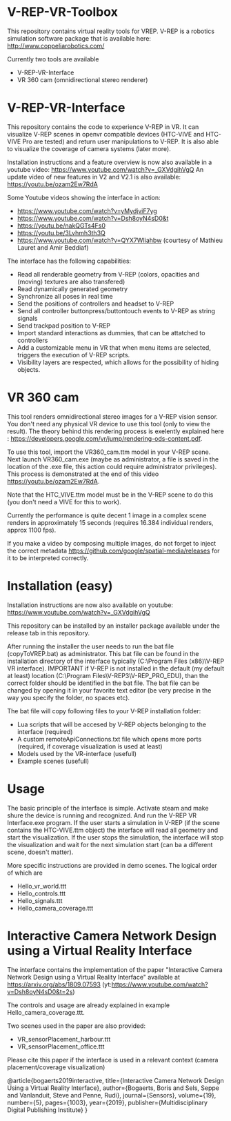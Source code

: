 # V-REP-VR-Toolbox
This repository contains virtual reality tools for VREP. V-REP is a robotics simulation software package that is available here: http://www.coppeliarobotics.com/

Currently two tools are available
- V-REP-VR-Interface
- VR 360 cam (omnidirectional stereo renderer)

# V-REP-VR-Interface
This repository contains the code to experience V-REP in VR. It can visualize V-REP scenes in openvr compatible devices (HTC-VIVE and HTC-VIVE Pro are tested) and return user manipulations to V-REP. It is also able to visualize the coverage of camera systems (later more).

Installation instructions and a feature overview is now also available in a youtube video:
https://www.youtube.com/watch?v=_GXVdgihVgQ
An update video of new features in V2 and V2.1 is also available:
https://youtu.be/ozam2Ew7RdA

Some Youtube videos showing the interface in action:
- https://www.youtube.com/watch?v=yMydjviF7yg
- https://www.youtube.com/watch?v=Dsh8oyN4sD0&t
- https://youtu.be/nakQGTs4Fs0
- https://youtu.be/3Lvhmh3th3Q
- https://www.youtube.com/watch?v=QYX7WIiahbw (courtesy of Mathieu Lauret and Amir Beddiaf)

The interface has the following capabilities:
- Read all renderable geometry from V-REP (colors, opacities and (moving) textures are also transfered)
- Read dynamically generated geometry
- Synchronize all poses in real time
- Send the positions of controllers and headset to V-REP
- Send all controller buttonpress/buttontouch events to V-REP as string signals
- Send trackpad position to V-REP
- Import standard interactions as dummies, that can be attatched to controllers
- Add a customizable menu in VR that when menu items are selected, triggers the execution of V-REP scripts.
- Visibility layers are respected, which allows for the possibility of hiding objects.

# VR 360 cam
This tool renders omnidirectional stereo images for a V-REP vision sensor. You don't need any physical VR device to use this tool (only to view the result). The theory behind this rendering process is exelently explained here : https://developers.google.com/vr/jump/rendering-ods-content.pdf.

To use this tool, import the VR360_cam.ttm model in your V-REP scene. Next launch VR360_cam.exe (maybe as administrator, a file is saved in the location of the .exe file, this action could require administrator privileges). 
This process is demonstrated at the end of this video https://youtu.be/ozam2Ew7RdA.

Note that the HTC_VIVE.ttm model must be in the V-REP scene to do this (you don't need a VIVE for this to work).

Currently the performance is quite decent 1 image in a complex scene renders in approximately 15 seconds (requires 16.384 individual renders, approx 1100 fps).

If you make a video by composing multiple images, do not forget to inject the correct metadata https://github.com/google/spatial-media/releases for it to be interpreted correctly.

# Installation (easy)
Installation instructions are now also available on youtube: https://www.youtube.com/watch?v=_GXVdgihVgQ

This repository can be installed by an installer package available under the release tab in this repository. 

After running the installer the user needs to run the bat file (copyToVREP.bat) as administrator. This bat file can be found in the installation directory of the interface typically (C:\Program Files (x86)\V-REP VR interface). 
IMPORTANT if V-REP is not installed in the default (my default at least) location (C:\Program Files\V-REP3\V-REP_PRO_EDU), than the correct folder should be identified in the bat file. The bat file can be changed by opening it in your favorite text editor (be very precise in the way you specify the folder, no spaces etc).

The bat file will copy following files to your V-REP installation folder:
- Lua scripts that will be accesed by V-REP objects belonging to the interface (required)
- A custom remoteApiConnections.txt file which opens more ports (required, if coverage visualization is used at least)
- Models used by the VR-interface (usefull)
- Example scenes (usefull)

# Usage
The basic principle of the interface is simple. Activate steam and make shure the device is running and recognized. And run the V-REP VR Interface.exe program. If the user starts a simulation in V-REP (if the scene contains the HTC-VIVE.ttm object) the interface will read all geometry and start the visualization. If the user stops the simulation, the interface will stop the visualization and wait for the next simulation start (can ba a different scene, doesn't matter).

More specific instructions are provided in demo scenes. The logical order of which are
- Hello_vr_world.ttt
- Hello_controls.ttt
- Hello_signals.ttt
- Hello_camera_coverage.ttt

# Interactive Camera Network Design using a Virtual Reality Interface
The interface contains the implementation of the paper "Interactive Camera Network Design using a Virtual Reality Interface" available at https://arxiv.org/abs/1809.07593 (yt:https://www.youtube.com/watch?v=Dsh8oyN4sD0&t=2s)

The controls and usage are already explained in example Hello_camera_coverage.ttt. 

Two scenes used in the paper are also provided:
- VR_sensorPlacement_harbour.ttt
- VR_sensorPlacement_office.ttt

Please cite this paper if the interface is used in a relevant context (camera placement/coverage visualization)

@article{bogaerts2019interactive,
  title={Interactive Camera Network Design Using a Virtual Reality Interface},
  author={Bogaerts, Boris and Sels, Seppe and Vanlanduit, Steve and Penne, Rudi},
  journal={Sensors},
  volume={19},
  number={5},
  pages={1003},
  year={2019},
  publisher={Multidisciplinary Digital Publishing Institute}
}

